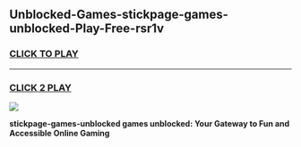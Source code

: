 
## Unblocked-Games-stickpage-games-unblocked-Play-Free-rsr1v
<h3>
<a href="https://premium76.site?title=stickpage-games-unblocked&ref=22A">CLICK TO PLAY</a></h3>
<hr>

<h3>
<a href="https://premium76.site?title=stickpage-games-unblocked&ref=22A">CLICK 2 PLAY</a>
  
</h3>

<a href="https://premium76.site?title=stickpage-games-unblocked&ref=22A"><img src="https://clearcache.store/games.png"></a>


**stickpage-games-unblocked games unblocked: Your Gateway to Fun and Accessible Online Gaming**
